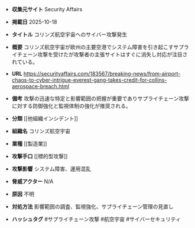 - **収集元サイト**
Security Affairs

- **掲載日**
2025-10-18

- **タイトル**
コリンズ航空宇宙へのサイバー攻撃発生

- **概要**
コリンズ航空宇宙が欧州の主要空港でシステム障害を引き起こすサプライチェーン攻撃を受けたが攻撃者の主張サイトはすぐに消失し対応が注目されている。

- **URL**
https://securityaffairs.com/183567/breaking-news/from-airport-chaos-to-cyber-intrigue-everest-gang-takes-credit-for-collins-aerospace-breach.html

- **備考**
攻撃の迅速な特定と影響範囲の把握が重要でありサプライチェーン攻撃に対する防御強化と監視体制の強化が推奨される。

- **分類**
[[他組織インシデント]]

- **組織名**
コリンズ航空宇宙

- **業種**
[[製造業]]

- **攻撃手口**
[[標的型攻撃]]

- **攻撃影響**
システム障害、運用混乱

- **脅威アクター**
N/A

- **原因**
不明

- **対処方法**
影響範囲の調査、監視強化、サプライチェーン管理の見直し

- **ハッシュタグ**
#サプライチェーン攻撃 #航空宇宙 #サイバーセキュリティ
